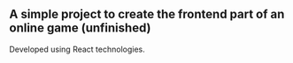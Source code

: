 ## A simple project to create the frontend part of an online game (unfinished)

Developed using React technologies.

